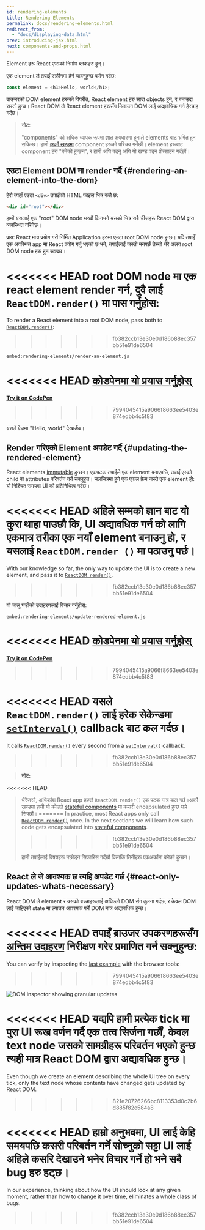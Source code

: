 ```yaml
---
id: rendering-elements
title: Rendering Elements
permalink: docs/rendering-elements.html
redirect_from:
  - "docs/displaying-data.html"
prev: introducing-jsx.html
next: components-and-props.html
---
```


Element हरू React एप्सको निर्माण ब्लकहरु हुन्।

एक element ले तपाइँ स्क्रीनमा हेर्न चाहनुहुन्छ वर्णन गर्दछ:

```js
const element = <h1>Hello, world</h1>;
```

ब्राउजरको DOM element हरूको विपरीत, React element हरु सादा objects हुन्, र बनाउदा सस्तो हुन्छ। React DOM ले React element हरूसँग मिलाउन DOM लाई अद्यावधिक गर्न हेरचाह गर्दछ।

>**नोट:**
>
>"components" को अधिक व्यापक रूपमा ज्ञात अवधारणा हुनाले elements बाट भ्रमित हुन सकिन्छ। हामी [अर्को खण्डमा](/docs/components-and-props.html) component हरूको परिचय गर्नेछौं। element हरूबाट component हरु  "बनेको हुन्छन", र हामी अघि बढ्नु अघि यो खण्ड पढ्न प्रोत्साहन गर्दछौं।

## एउटा Element DOM मा render गर्दै {#rendering-an-element-into-the-dom}

हेरौ त्यहाँ एउटा  `<div>` तपाईको HTML फाइल भित्र कतै छ:

```html
<div id="root"></div>
```

हामी यसलाई एक "root" DOM node भन्छौं किनभने यसको भित्र सबै चीजहरू React DOM द्वारा व्यवस्थित गरिनेछ।

प्राय: React मात्र प्रयोग गरी निर्मित Application हरुमा  एउटा root DOM node हुन्छ। यदि तपाइँ एक अवस्थित app मा React प्रयोग गर्नु भएको छ भने, तपाईंलाई जस्तो मनपर्छ तेस्तो धेरै अलग root DOM node हरू हुन सक्दछ।

<<<<<<< HEAD
root DOM node मा एक react element render गर्न, दुवै लाई  `ReactDOM.render()` मा पास गर्नुहोस:
=======
To render a React element into a root DOM node, pass both to [`ReactDOM.render()`](/docs/react-dom.html#render):
>>>>>>> fb382ccb13e30e0d186b88ec357bb51e91de6504

`embed:rendering-elements/render-an-element.js`

<<<<<<< HEAD
[कोडपेनमा यो प्रयास गर्नुहोस्](codepen://rendering-elements/render-an-element)
=======
**[Try it on CodePen](https://codepen.io/gaearon/pen/ZpvBNJ?editors=1010)**
>>>>>>> 7994045415a9066f8663ee5403e874edbb4c5f83

यसले पेजमा "Hello, world" देखाउँछ।

## Render गरिएको Element अपडेट गर्दै {#updating-the-rendered-element}

React elements [immutable](https://en.wikipedia.org/wiki/Immutable_object) हुन्छन। एकपटक तपाईंले एक element बनाएपछि, तपाईं एस्को child वा attributes परिवर्तन गर्न सक्नुहुन्न। चलचित्रमा हुने एक एकल फ्रेम जस्तै एक element हो: यो निश्चित समयमा UI को प्रतिनिधित्व गर्दछ।

<<<<<<< HEAD
अहिले सम्मको ज्ञान बाट यो कुरा थाहा पाउछौ कि, UI अद्यावधिक गर्न को लागि एकमात्र तरीका एक नयाँ element बनाउनु हो, र यसलाई `ReactDOM.render ()` मा पठाउनु पर्छ।
=======
With our knowledge so far, the only way to update the UI is to create a new element, and pass it to [`ReactDOM.render()`](/docs/react-dom.html#render).
>>>>>>> fb382ccb13e30e0d186b88ec357bb51e91de6504

यो चालु घडीको उदाहरणलाई विचार गर्नुहोस्:

`embed:rendering-elements/update-rendered-element.js`

<<<<<<< HEAD
[कोडपेनमा यो प्रयास गर्नुहोस्](codepen://rendering-elements/update-rendered-element)
=======
**[Try it on CodePen](https://codepen.io/gaearon/pen/gwoJZk?editors=1010)**
>>>>>>> 7994045415a9066f8663ee5403e874edbb4c5f83

<<<<<<< HEAD
यसले `ReactDOM.render()` लाई हरेक सेकेन्डमा [`setInterval()`](https://developer.mozilla.org/en-US/docs/Web/API/WindowTimers/setInterval) callback बाट कल गर्दछ।
=======
It calls [`ReactDOM.render()`](/docs/react-dom.html#render) every second from a [`setInterval()`](https://developer.mozilla.org/en-US/docs/Web/API/WindowTimers/setInterval) callback.
>>>>>>> fb382ccb13e30e0d186b88ec357bb51e91de6504

>**नोट:**
>
<<<<<<< HEAD
>धेरैजसो, अधिकांश React app हरुले `ReactDOM.render()` एक पटक मात्र कल गर्छ।अर्को खण्डमा हामी यो कोडले [stateful components](/docs/state-and-lifecycle.html) मा कसरी encapsulated हुन्छ भन्ने सिक्छौं।
=======
>In practice, most React apps only call [`ReactDOM.render()`](/docs/react-dom.html#render) once. In the next sections we will learn how such code gets encapsulated into [stateful components](/docs/state-and-lifecycle.html).
>>>>>>> fb382ccb13e30e0d186b88ec357bb51e91de6504
>
>हामी तपाईलाई विषयहरू नछोड्न सिफारिस गर्दछौं किनकि तिनीहरू एकअर्कामा बनेको हुन्छन।

## React ले जे आवश्यक छ त्यहि अपडेट गर्छ {#react-only-updates-whats-necessary}

React DOM ले element र यसको बच्चाहरूलाई अघिल्लो DOM संग तुलना गर्दछ, र केवल  DOM लाई चाहिएको state मा ल्याउन आवश्यक पर्ने DOM मात्र अद्यावधिक हुन्छ।

<<<<<<< HEAD
तपाइँ ब्राउजर उपकरणहरूसँग [अन्तिम उदाहरण](codepen://rendering-elements/update-rendered-element) निरीक्षण गरेर प्रमाणित गर्न सक्नुहुन्छ:
=======
You can verify by inspecting the [last example](https://codepen.io/gaearon/pen/gwoJZk?editors=1010) with the browser tools:
>>>>>>> 7994045415a9066f8663ee5403e874edbb4c5f83

![DOM inspector showing granular updates](../images/docs/granular-dom-updates.gif)

<<<<<<< HEAD
यद्यपि हामी प्रत्येक tick मा पुरा UI रूख वर्णन गर्दै एक तत्व सिर्जना गर्छौं, केवल text node जसको सामग्रीहरू परिवर्तन भएको हुन्छ त्यही मात्र React DOM द्वारा अद्यावधिक हुन्छ।
=======
Even though we create an element describing the whole UI tree on every tick, only the text node whose contents have changed gets updated by React DOM.
>>>>>>> 821e20726266bc8113353d0c2b6d885f82e584a8

<<<<<<< HEAD
हाम्रो अनुभवमा, UI लाई केहि समयपछि कसरी परिबर्तन गर्ने सोच्नुको सट्टा UI लाई अहिले कसरि देखाउने भनेर विचार गर्ने हो भने सबै bug हरु हट्छ।
=======
In our experience, thinking about how the UI should look at any given moment, rather than how to change it over time, eliminates a whole class of bugs.
>>>>>>> fb382ccb13e30e0d186b88ec357bb51e91de6504
